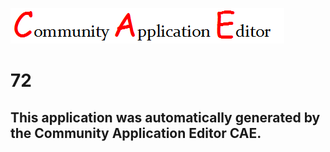 ![CAE](https://github.com/CAE-Community-Application-Editor/CAE-Deployment-Temp/blob/master/img/logo.png)  

72
===================


This application was automatically generated by the Community Application Editor CAE.  
---------------
